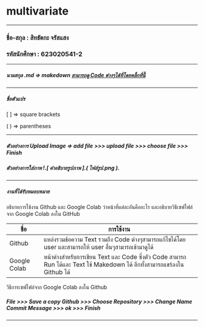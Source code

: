 # multivariate

***

### ชื่อ-สกุล : สิทธัตกะ จรัสแสง 
### รหัสนักศึกษา : 623020541-2

***

##### นามสกุล .md => makedown [สามารถดู Code ต่างๆได้ที่โดยคลิ้กที่นี้](https://github.com/adam-p/markdown-here/wiki/Markdown-Cheatsheet)

***

##### ชื่อตัวแปร

[ ] => square brackets 

( ) => parentheses

***

##### ตัวอย่างการ Upload Image => add file >>> upload file >>> choose file >>> Finish


##### ตัวอย่างการใส่ภาพ !.[ คำอธิบายรูปภาพ ].( ไฟล์รูป.png ).

***

##### งานที่ได้รับหมอบหมาย

อธิบายการใช้งาน Github และ Google Colab ว่าหน้าที่แต่ละอันคืออะไร และอธิบายวิธีเซฟไฟล์จาก Google Colab ลงใน GitHub

| ชื่อ | การใช้งาน |
| ----------- | ----------- |
| Github | แหล่งรวมข้อความ Text รวมถึง Code ต่างๆสามารถแก้ไขได้โดย user และสามารถให้ user อื่นๆสามารถเข้ามาดูได้ |
| Google Colab | หน้าต่างสำหรับการเขียน Text และ Code ซึ่งตัว Code สามารถ Run ได้และ Text ใช้ Makedown ได้ อีกทั้งสามารถแชร์ลงใน Github ได้ |

วิธีการเซฟไฟล์จาก Google Colab ลงใน Github

##### File >>> Save a copy Github >>> Choose Repository >>> Change Name Commit Message >>> ok >>> Finish

***
